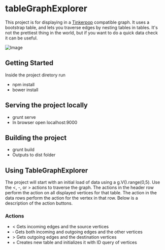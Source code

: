 # tableGraphExplorer
This project is for displaying in a [Tinkerpop](http://tinkerpop.apache.org/) compatible graph. It uses a bootstrap table, and lets you traverse edges by nesting tables in tables. It's not the prettiest thing in the world, but if you want to do a quick data check it can be useful.

![Image](https://user-images.githubusercontent.com/449037/37786323-03d893e8-2dc2-11e8-92ee-4a89e2f298d8.png)

## Getting Started
Inside the project diretory run

* npm install
* bower install

## Serving the project locally
* grunt serve
* In browser open localhost:9000

## Building the project
* grunt build
* Outputs to dist folder

## Using TableGraphExplorer
The project will start with an initial load of data using a g.V().range(0,5). Use the <, -, or > actions to traverse the graph. The actions in the header row perform the action on all displayed vertices for that table. The action in the data rows perform the action for the vertex in that row. Below is a description of the action buttons.

### Actions
* &lt; Gets incoming edges and the source vertices
* &dash; Gets both incoming and outgoing edges and the other vertices
* &gt; Gets outgoing edges and the destination vertices
* &plus; Creates new table and initializes it with ID query of vertices
